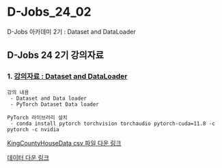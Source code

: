 # D-Jobs_24_02
D-Jobs 아카데미 2기 : Dataset and DataLoader

## D-Jobs 24 2기 강의자료 

### 1. [강의자료 : Dataset and DataLoader]()

    강의 내용 
     - Dataset and Data loader
     - PyTorch Dataset Data loader 

    PyTorch 라이브러리 설치 
     - conda install pytorch torchvision torchaudio pytorch-cuda=11.8 -c pytorch -c nvidia

[KingCountyHouseData csv 파일 다운 링크](https://github.com/KangHoyong/D-Jobs_24_02/blob/main/%EC%8B%A4%EC%8A%B5%EC%9E%90%EB%A3%8C/%EB%8D%B0%EC%9D%B4%ED%84%B0%EC%85%8B%20%EB%8D%B0%EC%9D%B4%ED%84%B0%20%EB%A1%9C%EB%8D%94/kingCountyHouseData.csv)

[데이터 다운 링크](https://drive.google.com/file/d/1EhBoLcJruR5plKpfmcLezKKIUdD39iju/view?usp=sharing)


    
